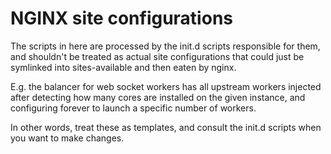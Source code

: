 NGINX site configurations
=========================

The scripts in here are processed by the init.d scripts responsible for them, and shouldn't be treated as actual site configurations that could just be symlinked into sites-available and then eaten by nginx.

E.g. the balancer for web socket workers has all upstream workers injected after detecting how many cores are installed on the given instance, and configuring forever to launch a specific number of workers.

In other words, treat these as templates, and consult the init.d scripts when you want to make changes.
